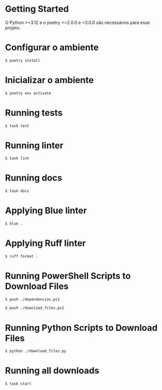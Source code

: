 # Getting Started

O Python >=3.12 e o poetry >=2.0.0 e <3.0.0 são necessários para esse projeto.

# Configurar o ambiente

```sh
$ poetry install
```

# Inicializar o ambiente

```sh
$ poetry env activate
```

# Running tests

```sh
$ task test
```

# Running linter

```sh
$ task lint
```

# Running docs

```sh
$ task docs
```

# Applying Blue linter

```sh
$ blue .
```

# Applying Ruff linter

```sh
$ ruff format .
```

# Running PowerShell Scripts to Download Files

```sh
$ pwsh ./dependencias.ps1
```

```sh
$ pwsh ./download_files.ps1
```


# Running Python Scripts to Download Files

```sh
$ python ./download_files.py
```


# Running all downloads

```sh
$ task start
```